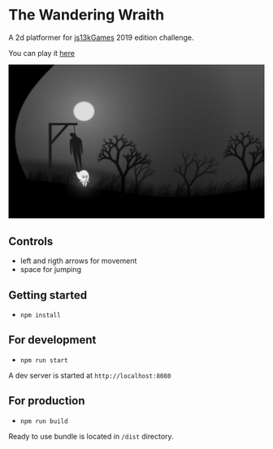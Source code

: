 # The Wandering Wraith

A 2d platformer for [js13kGames](https://js13kgames.com/) 2019 edition challenge.

You can play it [here](https://tulustul.github.io/The-Wandering-Wraith/)

![Game screenshot](/screens/screen1.png)

## Controls

- left and rigth arrows for movement
- space for jumping

## Getting started

- `npm install`

## For development

- `npm run start`

A dev server is started at `http://localhost:8080`

## For production

- `npm run build`

Ready to use bundle is located in `/dist` directory.
